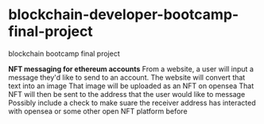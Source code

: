 # blockchain-developer-bootcamp-final-project
blockchain bootcamp final project

**NFT messaging for ethereum accounts**
From a website, a user will input a message they'd like to send to an account.
The website will convert that text into an image
That image will be uploaded as an NFT on opensea
That NFT will then be sent to the address that the user would like to message
Possibly include a check to make suare the receiver address has interacted with opensea or some other open NFT platform before
